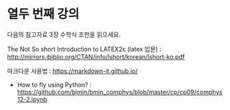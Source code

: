 # 열두 번째 강의 

다음의 참고자료 3장 수학식 조판을 읽으세요.

The Not So short Introduction to LATEX2ε (latex 입문) :
http://mirrors.ibiblio.org/CTAN/info/lshort/korean/lshort-ko.pdf

마크다운 사용법 :
https://markdown-it.github.io/

* How to fly using Python? : https://github.com/bjmin/bmin_comphys/blob/master/cp/cp09/comphys12-2.ipynb
